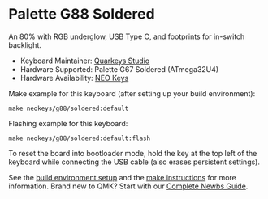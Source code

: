 # Palette G88 Soldered

An 80% with RGB underglow, USB Type C, and footprints for in-switch backlight.

* Keyboard Maintainer: [Quarkeys Studio](https://www.quarkeys.com)
* Hardware Supported: Palette G67 Soldered (ATmega32U4)
* Hardware Availability: [NEO Keys](https://www.neokeys.net/)

Make example for this keyboard (after setting up your build environment):

    make neokeys/g88/soldered:default

Flashing example for this keyboard:

    make neokeys/g88/soldered:default:flash

To reset the board into bootloader mode, hold the key at the top left of the keyboard while connecting the USB cable (also erases persistent settings).

See the [build environment setup](https://docs.qmk.fm/#/getting_started_build_tools) and the [make instructions](https://docs.qmk.fm/#/getting_started_make_guide) for more information. Brand new to QMK? Start with our [Complete Newbs Guide](https://docs.qmk.fm/#/newbs).
